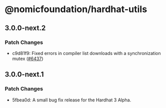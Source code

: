 # @nomicfoundation/hardhat-utils

## 3.0.0-next.2

### Patch Changes

- c9d81f9: Fixed errors in compiler list downloads with a synchronization mutex ([#6437](https://github.com/NomicFoundation/hardhat/issues/6437))

## 3.0.0-next.1

### Patch Changes

- 5fbea0d: A small bug fix release for the Hardhat 3 Alpha.
